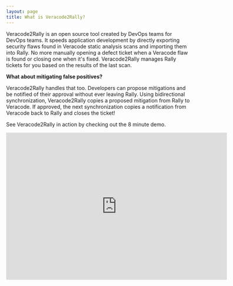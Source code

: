 ```yaml
---
layout: page
title: What is Veracode2Rally?
---
```


Veracode2Rally is an open source tool created by DevOps teams for DevOps teams. It speeds application development by directly exporting security flaws found in Veracode static analysis scans and importing them into Rally. No more manually opening a defect ticket when a Veracode flaw is found or closing one when it's fixed. Veracode2Rally manages Rally tickets for you based on the results of the last scan.

**What about mitigating false positives?**

Veracode2Rally handles that too. Developers can propose mitigations and be notified of their approval without ever leaving Rally. Using bidirectional synchronization, Veracode2Rally copies a proposed mitigation from Rally to Veracode. If approved, the next synchronization copies a notification from Veracode back to Rally and closes the ticket!

See Veracode2Rally in action by checking out the 8 minute demo.

<!-- copy and paste. Modify height and width if desired. -->
<iframe class="tscplayer_inline embeddedObject" name="tsc_player" scrolling="no" frameborder="0" type="text/html" style="overflow:hidden;" src="https://www.screencast.com/users/securedevops/folders/Veracode2Rally/media/4cbfee02-2c62-4485-85ac-77a4715a8510/embed" height="400" width="600" webkitallowfullscreen mozallowfullscreen allowfullscreen></iframe>



